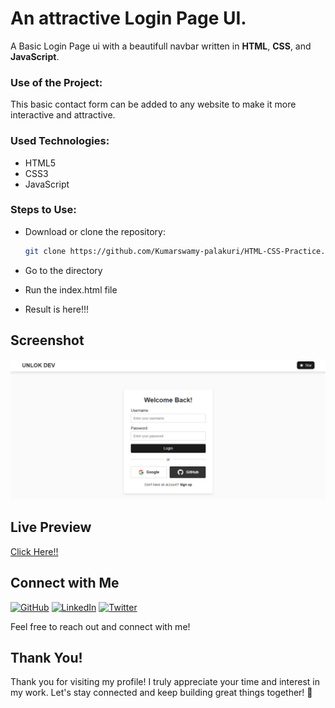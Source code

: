 # An attractive Login Page UI.

A Basic Login Page ui with a beautifull navbar written in **HTML**, **CSS**, and **JavaScript**.

### Use of the Project:

This basic contact form can be added to any website to make it more interactive and attractive.

### Used Technologies:

- HTML5
- CSS3
- JavaScript

### Steps to Use:

- Download or clone the repository:

  ```bash
  git clone https://github.com/Kumarswamy-palakuri/HTML-CSS-Practice.git
  ```

- Go to the directory
- Run the index.html file
- Result is here!!!

## Screenshot

<img src="https://github.com/xshshahab/LoginPage/blob/main/images/Auth.png" alt="Screenshot" style="max-width:100%;">

## Live Preview

<a target="_blank" href="https://xshshahab.github.io/LoginPage/">Click Here!!</a>

## Connect with Me

[![GitHub](https://img.shields.io/badge/GitHub-%2312100E.svg?style=for-the-badge&logo=github&logoColor=white)](https://github.com/xshshahab)
[![LinkedIn](https://img.shields.io/badge/LinkedIn-%230077B5.svg?style=for-the-badge&logo=linkedin&logoColor=white)](https://www.linkedin.com/in/mdshahbuddin82/)
[![Twitter](https://img.shields.io/badge/Twitter-%231DA1F2.svg?style=for-the-badge&logo=twitter&logoColor=white)](https://twitter.com/xsh_shahab)

Feel free to reach out and connect with me!

## Thank You!

Thank you for visiting my profile! I truly appreciate your time and interest in my work. Let's stay connected and keep building great things together! 🚀
